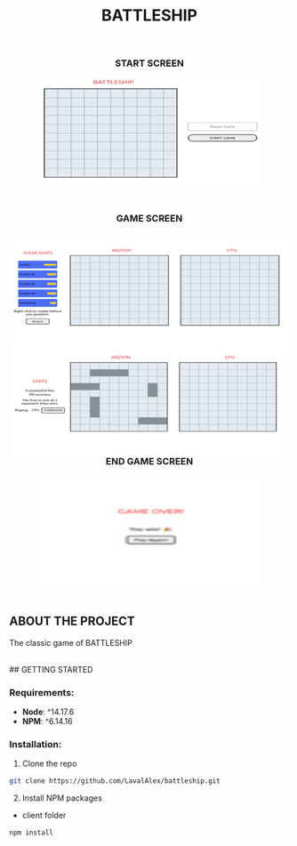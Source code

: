

<div align="center">
  <h1 align="center">BATTLESHIP</h1>
</div>

<br />

<div align="center">
  <h3>START SCREEN</h3>
  <img src="img/start.png" alt="Logo" width="400" height="200">
</div>  
<br/>

<div align="center">
  <h3>GAME SCREEN</h3>
</div>
<div align="center" >
  <img  align="left"  src="img/game.png" alt="Logo" width="500" height="200">
  <img align="right" src="img/game-ship.png" alt="Logo" width="500" height="200">
</div>
<div align="center">
  <h3>END GAME SCREEN</h3>
  <img src="img/game-over.png" alt="Logo" width="400" height="200">
</div>
<br/>

 



<!-- ABOUT THE PROJECT -->
## ABOUT THE PROJECT 
The classic game of BATTLESHIP


<br />
<!-- GETTING STARTED -->
## GETTING STARTED 



### Requirements:

 * __Node__: ^14.17.6
 * __NPM__: ^6.14.16 
 

### Installation:

1. Clone the repo


```sh
git clone https://github.com/LavalAlex/battleship.git
```


2. Install NPM packages

* client folder

```sh
npm install
```

<br />


